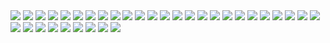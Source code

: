 <a-row :gutter="[4,4]">
<a-col :span="12" :md="{span: 8}"><img src="./assets/9000/screenshot/1.jpg" /></a-col>
<a-col :span="12" :md="{span: 8}"><img src="./assets/9000/screenshot/2.jpg" /></a-col>
<a-col :span="12" :md="{span: 8}"><img src="./assets/9000/screenshot/3.jpg" /></a-col>
<a-col :span="12" :md="{span: 8}"><img src="./assets/9000/screenshot/4.jpg" /></a-col>
<a-col :span="12" :md="{span: 8}"><img src="./assets/9000/screenshot/5.jpg" /></a-col>
<a-col :span="12" :md="{span: 8}"><img src="./assets/9000/screenshot/6.jpg" /></a-col>
<a-col :span="12" :md="{span: 8}"><img src="./assets/9000/screenshot/7.jpg" /></a-col>
<a-col :span="12" :md="{span: 8}"><img src="./assets/9000/screenshot/8.jpg" /></a-col>
<a-col :span="12" :md="{span: 8}"><img src="./assets/9000/screenshot/9.jpg" /></a-col>
<a-col :span="12" :md="{span: 8}"><img src="./assets/9000/screenshot/10.jpg" /></a-col>
<a-col :span="12" :md="{span: 8}"><img src="./assets/9000/screenshot/11.jpg" /></a-col>
<a-col :span="12" :md="{span: 8}"><img src="./assets/9000/screenshot/12.jpg" /></a-col>
<a-col :span="12" :md="{span: 8}"><img src="./assets/9000/screenshot/13.jpg" /></a-col>
<a-col :span="12" :md="{span: 8}"><img src="./assets/9000/screenshot/14.jpg" /></a-col>
<a-col :span="12" :md="{span: 8}"><img src="./assets/9000/screenshot/15.jpg" /></a-col>
<a-col :span="12" :md="{span: 8}"><img src="./assets/9000/screenshot/16.jpg" /></a-col>
<a-col :span="12" :md="{span: 8}"><img src="./assets/9000/screenshot/17.jpg" /></a-col>
<a-col :span="12" :md="{span: 8}"><img src="./assets/9000/screenshot/18.jpg" /></a-col>
<a-col :span="12" :md="{span: 8}"><img src="./assets/9000/screenshot/19.jpg" /></a-col>
<a-col :span="12" :md="{span: 8}"><img src="./assets/9000/screenshot/20.jpg" /></a-col>
<a-col :span="12" :md="{span: 8}"><img src="./assets/9000/screenshot/21.jpg" /></a-col>
<a-col :span="12" :md="{span: 8}"><img src="./assets/9000/screenshot/22.jpg" /></a-col>
<a-col :span="12" :md="{span: 8}"><img src="./assets/9000/screenshot/23.jpg" /></a-col>
<a-col :span="12" :md="{span: 8}"><img src="./assets/9000/screenshot/24.jpg" /></a-col>
<a-col :span="12" :md="{span: 8}"><img src="./assets/9000/screenshot/25.jpg" /></a-col>
<a-col :span="12" :md="{span: 8}"><img src="./assets/9000/screenshot/26.jpg" /></a-col>
<a-col :span="12" :md="{span: 8}"><img src="./assets/9000/screenshot/27.jpg" /></a-col>
<a-col :span="12" :md="{span: 8}"><img src="./assets/9000/screenshot/28.jpg" /></a-col>
<a-col :span="12" :md="{span: 8}"><img src="./assets/9000/screenshot/29.jpg" /></a-col>
<a-col :span="12" :md="{span: 8}"><img src="./assets/9000/screenshot/30.jpg" /></a-col>
<a-col :span="12" :md="{span: 8}"><img src="./assets/9000/screenshot/31.jpg" /></a-col>
<a-col :span="12" :md="{span: 8}"><img src="./assets/9000/screenshot/32.jpg" /></a-col>
<a-col :span="12" :md="{span: 8}"><img src="./assets/9000/screenshot/33.jpg" /></a-col>
<a-col :span="12" :md="{span: 8}"><img src="./assets/9000/screenshot/34.jpg" /></a-col>

</a-row>
